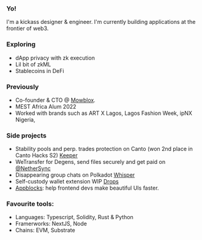 ### Yo!

I'm a kickass designer & engineer. I'm currently building applications at the frontier of web3.

### Exploring
* dApp privacy with zk execution
* Lil bit of zkML
* Stablecoins in DeFi

### Previously
- Co-founder & CTO @ [Mowblox](https://mowblox.com).
- MEST Africa Alum 2022
- Worked with brands such as ART X Lagos, Lagos Fashion Week, ipNX Nigeria, 


### Side projects
- Stability pools and perp. trades protection on Canto (won 2nd place in Canto Hacks S2) [Keeper](https://keeper-ui.vercel.app/)
- WeTransfer for Degens, send files securely and get paid on [@NetherSync](https://nethersync.xyz)
- Disappearing group chats on Polkadot [Whisper](https://blue-whisper.vercel.app)
- Self-custody wallet extension WIP [Drops](https://github.com/od41/tack)
- [Appblocks](https://appblocks.xyz): help frontend devs make beautiful UIs faster.


### Favourite tools: 

- Languages: Typescript, Solidity, Rust & Python
- Framerworks: NextJS, Node
- Chains: EVM, Substrate


<!--
**od41/od41** is a ✨ _special_ ✨ repository because its `README.md` (this file) appears on your GitHub profile.


